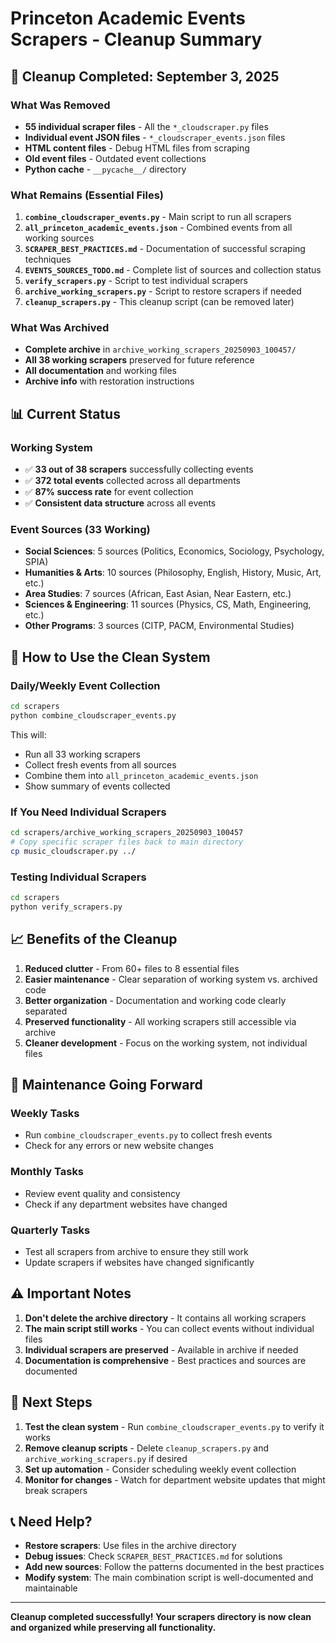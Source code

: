 # Princeton Academic Events Scrapers - Cleanup Summary

## 🧹 Cleanup Completed: September 3, 2025

### What Was Removed
- **55 individual scraper files** - All the `*_cloudscraper.py` files
- **Individual event JSON files** - `*_cloudscraper_events.json` files
- **HTML content files** - Debug HTML files from scraping
- **Old event files** - Outdated event collections
- **Python cache** - `__pycache__/` directory

### What Remains (Essential Files)
1. **`combine_cloudscraper_events.py`** - Main script to run all scrapers
2. **`all_princeton_academic_events.json`** - Combined events from all working sources
3. **`SCRAPER_BEST_PRACTICES.md`** - Documentation of successful scraping techniques
4. **`EVENTS_SOURCES_TODO.md`** - Complete list of sources and collection status
5. **`verify_scrapers.py`** - Script to test individual scrapers
6. **`archive_working_scrapers.py`** - Script to restore scrapers if needed
7. **`cleanup_scrapers.py`** - This cleanup script (can be removed later)

### What Was Archived
- **Complete archive** in `archive_working_scrapers_20250903_100457/`
- **All 38 working scrapers** preserved for future reference
- **All documentation** and working files
- **Archive info** with restoration instructions

## 📊 Current Status

### Working System
- ✅ **33 out of 38 scrapers** successfully collecting events
- ✅ **372 total events** collected across all departments
- ✅ **87% success rate** for event collection
- ✅ **Consistent data structure** across all events

### Event Sources (33 Working)
- **Social Sciences**: 5 sources (Politics, Economics, Sociology, Psychology, SPIA)
- **Humanities & Arts**: 10 sources (Philosophy, English, History, Music, Art, etc.)
- **Area Studies**: 7 sources (African, East Asian, Near Eastern, etc.)
- **Sciences & Engineering**: 11 sources (Physics, CS, Math, Engineering, etc.)
- **Other Programs**: 3 sources (CITP, PACM, Environmental Studies)

## 🚀 How to Use the Clean System

### Daily/Weekly Event Collection
```bash
cd scrapers
python combine_cloudscraper_events.py
```

This will:
- Run all 33 working scrapers
- Collect fresh events from all sources
- Combine them into `all_princeton_academic_events.json`
- Show summary of events collected

### If You Need Individual Scrapers
```bash
cd scrapers/archive_working_scrapers_20250903_100457
# Copy specific scraper files back to main directory
cp music_cloudscraper.py ../
```

### Testing Individual Scrapers
```bash
cd scrapers
python verify_scrapers.py
```

## 📈 Benefits of the Cleanup

1. **Reduced clutter** - From 60+ files to 8 essential files
2. **Easier maintenance** - Clear separation of working system vs. archived code
3. **Better organization** - Documentation and working code clearly separated
4. **Preserved functionality** - All working scrapers still accessible via archive
5. **Cleaner development** - Focus on the working system, not individual files

## 🔄 Maintenance Going Forward

### Weekly Tasks
- Run `combine_cloudscraper_events.py` to collect fresh events
- Check for any errors or new website changes

### Monthly Tasks
- Review event quality and consistency
- Check if any department websites have changed

### Quarterly Tasks
- Test all scrapers from archive to ensure they still work
- Update scrapers if websites have changed significantly

## ⚠️ Important Notes

1. **Don't delete the archive directory** - It contains all working scrapers
2. **The main script still works** - You can collect events without individual files
3. **Individual scrapers are preserved** - Available in archive if needed
4. **Documentation is comprehensive** - Best practices and sources are documented

## 🎯 Next Steps

1. **Test the clean system** - Run `combine_cloudscraper_events.py` to verify it works
2. **Remove cleanup scripts** - Delete `cleanup_scrapers.py` and `archive_working_scrapers.py` if desired
3. **Set up automation** - Consider scheduling weekly event collection
4. **Monitor for changes** - Watch for department website updates that might break scrapers

## 📞 Need Help?

- **Restore scrapers**: Use files in the archive directory
- **Debug issues**: Check `SCRAPER_BEST_PRACTICES.md` for solutions
- **Add new sources**: Follow the patterns documented in the best practices
- **Modify system**: The main combination script is well-documented and maintainable

---

**Cleanup completed successfully! Your scrapers directory is now clean and organized while preserving all functionality.**
